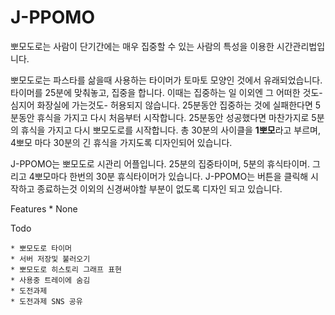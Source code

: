 
J-PPOMO
====

뽀모도로는 사람이 단기간에는 매우 집중할 수 있는 사람의 특성을 이용한 시간관리법입니다. 

뽀모도로는 파스타를 삶을때 사용하는 타이머가 토마토 모양인 것에서 유래되었습니다. 타이머를 25분에 맞춰놓고, 집중을 합니다.
이때는 집중하는 일 이외엔 그 어떠한 것도-심지어 화장실에 가는것도- 허용되지 않습니다. 25분동안 집중하는 것에 실패한다면 5분동안 휴식을 가지고 다시 처음부터 시작합니다.
25분동안 성공했다면 마찬가지로 5분의 휴식을 가지고 다시 뽀모도로를 시작합니다.
총 30분의 사이클을 **1뽀모**라고 부르며, 4뽀모 마다 30분의 긴 휴식을 가지도록 디자인되어 있습니다. 

J-PPOMO는 뽀모도로 시관리 어플입니다. 25분의 집중타이머, 5분의 휴식타이머. 그리고 4뽀모마다 한번의 30분 휴식타이머가 있습니다.
J-PPOMO는 버튼을 클릭해 시작하고 종료하는것 이외의 신경써야할 부분이 없도록 디자인 되고 있습니다.


Features
	* None

Todo

	* 뽀모도로 타이머
	* 서버 저장및 불러오기
	* 뽀모도로 히스토리 그래프 표현
	* 사용중 트레이에 숨김
	* 도전과제
	* 도전과제 SNS 공유
 